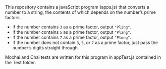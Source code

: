 This repository contains a javaScript program (apps.js) that converts a number to a string, 
the contents of which depends on the number’s prime factors.

* If the number contains `3` as a prime factor, output `"Pling"`. 
* If the number contains `5` as a prime factor, output `"Plang"`. 
* If the number contains `7` as a prime factor, output `"Plong"`. 
* If the number does not contain `3`, `5`, or `7` as a prime factor, 
just pass the number’s digits straight through. 

 Mochai and Chai tests are written for this program in appTest.js contained in the Test folder.